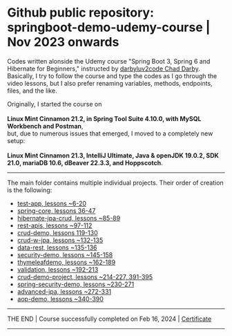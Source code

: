 # Github public repository: springboot-demo-udemy-course | Nov 2023 onwards

Codes written alonside the Udemy course "Spring Boot 3, Spring 6 and Hibernate for Beginners," instructed by <a href="https://github.com/darbyluv2code">darbyluv2code Chad Darby</a>.
<br>
Basically, I try to follow the course and type the codes as I go through the video lessons, but I also prefer renaming variables, methods, endpoints, files, and the like.

Originally, I started the course on 
<br><br>
<strong>Linux Mint Cinnamon 21.2, in Spring Tool Suite 4.10.0, with MySQL Workbench and Postman</strong>, 
<br>
but, due to numerous issues that emerged, I moved to a completely new setup: 
<br><br>
<strong>Linux Mint Cinnamon 21.3, IntelliJ Ultimate, Java & openJDK 19.0.2, SDK 21.0, mariaDB 10.6, dBeaver 22.3.3, and Hoppscotch</strong>.
<br>
<hr>
The main folder contains multiple individual projects. Their order of creation is the following:
<br>
<ul>
	<li><a href="https://github.com/bakastrumpf/springboot-demo-udemy-course/tree/master/test_app">test-app, lessons ~6-20</a></li>
	<li><a href="https://github.com/bakastrumpf/springboot-demo-udemy-course/tree/master/springcore">spring-core, lessons 36-47</a></li>
	<li><a href="https://github.com/bakastrumpf/springboot-demo-udemy-course/tree/master/hibernate-jpa-crud">hibernate-jpa-crud, lessons ~85-89</a></li>	
	<li><a href="https://github.com/bakastrumpf/springboot-demo-udemy-course/tree/master/rest-apis">rest-apis, lessons ~97-112</a></li>	
	<li><a href="https://github.com/bakastrumpf/springboot-demo-udemy-course/tree/master/cruddemo">crud-demo, lessons 119-130</a></li>	
	<li><a href="https://github.com/bakastrumpf/springboot-demo-udemy-course/tree/master/cruddemo-w-jpa">crud-w-jpa, lessons ~132-135</a></li>	
	<li><a href="https://github.com/bakastrumpf/springboot-demo-udemy-course/tree/master/data-rest">data-rest, lessons ~135-136</a></li>	
	<li><a href="https://github.com/bakastrumpf/springboot-demo-udemy-course/tree/master/security-demo">security-demo, lessons ~145-158</a></li>	
	<li><a href="https://github.com/bakastrumpf/springboot-demo-udemy-course/tree/master/thymeleafdemo">thymeleafdemo, lessons ~162-189</a></li>	
	<li><a href="https://github.com/bakastrumpf/springboot-demo-udemy-course/tree/master/validationdemo">validation, lessons ~192-213</a></li>	
	<li><a href="https://github.com/bakastrumpf/springboot-demo-udemy-course/tree/master/crud-demo-project">crud-demo-project, lessons ~214-227, 391-395</a></li>	
	<li><a href="https://github.com/bakastrumpf/springboot-demo-udemy-course/tree/master/spring-security-demo">spring-security-demo, lessons ~230-271</a></li>	
	<li><a href="https://github.com/bakastrumpf/springboot-demo-udemy-course/tree/master/advanced-jpa">advanced-jpa, lessons ~272-331</a></li>
	<li><a href="https://github.com/bakastrumpf/springboot-demo-udemy-course/tree/master/aop-demo">aop-demo, lessons ~340-390</a></li>
</ul>
<hr>
THE END | Course successfully completed on Feb 16, 2024 | <a href="https://udemy-certificate.s3.amazonaws.com/pdf/UC-01c7dc5c-87ef-4c08-bcb9-24e13840ad2b.pdf">Certificate</a>
<hr>
